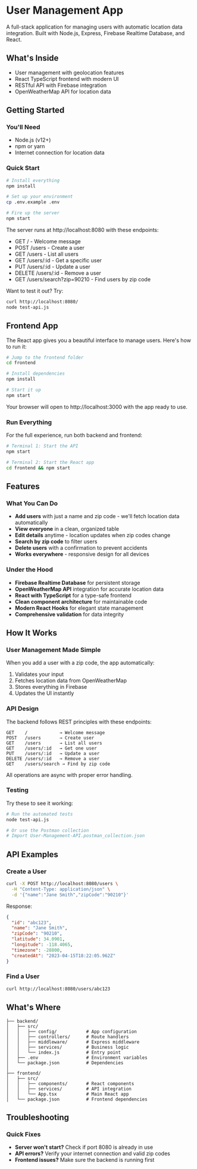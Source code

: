 # User Management App

A full-stack application for managing users with automatic location data integration. Built with Node.js, Express, Firebase Realtime Database, and React.

## What's Inside

- User management with geolocation features
- React TypeScript frontend with modern UI
- RESTful API with Firebase integration
- OpenWeatherMap API for location data

## Getting Started

### You'll Need

- Node.js (v12+)
- npm or yarn
- Internet connection for location data

### Quick Start

```bash
# Install everything
npm install

# Set up your environment
cp .env.example .env

# Fire up the server
npm start
```

The server runs at http://localhost:8080 with these endpoints:
- GET / - Welcome message
- POST /users - Create a user
- GET /users - List all users
- GET /users/:id - Get a specific user
- PUT /users/:id - Update a user
- DELETE /users/:id - Remove a user
- GET /users/search?zip=90210 - Find users by zip code

Want to test it out? Try:
```bash
curl http://localhost:8080/
node test-api.js
```

## Frontend App

The React app gives you a beautiful interface to manage users. Here's how to run it:

```bash
# Jump to the frontend folder
cd frontend

# Install dependencies
npm install

# Start it up
npm start
```

Your browser will open to http://localhost:3000 with the app ready to use.

### Run Everything

For the full experience, run both backend and frontend:

```bash
# Terminal 1: Start the API
npm start

# Terminal 2: Start the React app
cd frontend && npm start
```

## Features

### What You Can Do

- **Add users** with just a name and zip code - we'll fetch location data automatically
- **View everyone** in a clean, organized table
- **Edit details** anytime - location updates when zip codes change
- **Search by zip code** to filter users
- **Delete users** with a confirmation to prevent accidents
- **Works everywhere** - responsive design for all devices

### Under the Hood

- **Firebase Realtime Database** for persistent storage
- **OpenWeatherMap API** integration for accurate location data
- **React with TypeScript** for a type-safe frontend
- **Clean component architecture** for maintainable code
- **Modern React Hooks** for elegant state management
- **Comprehensive validation** for data integrity

## How It Works

### User Management Made Simple

When you add a user with a zip code, the app automatically:

1. Validates your input
2. Fetches location data from OpenWeatherMap
3. Stores everything in Firebase
4. Updates the UI instantly

### API Design

The backend follows REST principles with these endpoints:

```
GET    /            → Welcome message
POST   /users       → Create user
GET    /users       → List all users
GET    /users/:id   → Get one user
PUT    /users/:id   → Update a user
DELETE /users/:id   → Remove a user
GET    /users/search → Find by zip code
```

All operations are async with proper error handling.

### Testing

Try these to see it working:

```bash
# Run the automated tests
node test-api.js

# Or use the Postman collection
# Import User-Management-API.postman_collection.json
```

## API Examples

### Create a User

```bash
curl -X POST http://localhost:8080/users \
  -H "Content-Type: application/json" \
  -d '{"name":"Jane Smith","zipCode":"90210"}'  
```

Response:
```json
{
  "id": "abc123",
  "name": "Jane Smith",
  "zipCode": "90210",
  "latitude": 34.0901,
  "longitude": -118.4065,
  "timezone": -28800,
  "createdAt": "2023-04-15T18:22:05.962Z"
}
```

### Find a User

```bash
curl http://localhost:8080/users/abc123
```

## What's Where

```
├── backend/
│   ├── src/
│   │   ├── config/           # App configuration
│   │   ├── controllers/      # Route handlers
│   │   ├── middleware/       # Express middleware
│   │   ├── services/         # Business logic
│   │   └── index.js          # Entry point
│   ├── .env                  # Environment variables
│   └── package.json          # Dependencies
│
├── frontend/
│   ├── src/
│   │   ├── components/       # React components
│   │   ├── services/         # API integration
│   │   └── App.tsx           # Main React app
│   └── package.json          # Frontend dependencies
```

## Troubleshooting

### Quick Fixes

- **Server won't start?** Check if port 8080 is already in use
- **API errors?** Verify your internet connection and valid zip codes
- **Frontend issues?** Make sure the backend is running first

